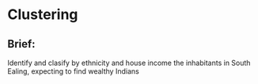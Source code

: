 # Clustering

## Brief:
Identify and clasify by ethnicity and house income the inhabitants in South Ealing,
expecting to find wealthy Indians
